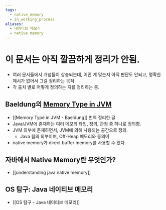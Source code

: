 ```yaml
---
tags:
  - native_memory
  - in_working_process
aliases:
  - 네이티브 메모리
  - native memory
---
```

# 이 문서는 아직 깔끔하게 정리가 안됨.
- 여러 문서들에서 개념들이 상충되는데, 어떤 게 맞는지 아직 판단도 안되고, 명확한 제시가 없어서 그걸 정리하는 목적
- 각 출처 별로 어떻게 정의하는 지를 정리하는 중.

## Baeldung의 [Memory Type in JVM](https://www.baeldung.com/java-jvm-memory-types)
- [[Memory Type in JVM - Baeldung]] 번역 정리한 글
- Java/JVM에 존재하는 여러 메모리 타입, 정의, 관점 중 하나로 정의함.
- JVM 외부에 존재하면서, JVM에 의해 사용되는 공간으로 정의.
	- Java 힙의 외부이며, Off-Heap 메모리와 동의어
- native memory가 direct buffer memory를 사용할 수 있다.

## 자바에서 Native Memory란 무엇인가?
- [[understanding java native memory]]

## OS 탐구: Java 네이티브 메모리
- [[OS 탐구 - Java 네이티브 메모리]]